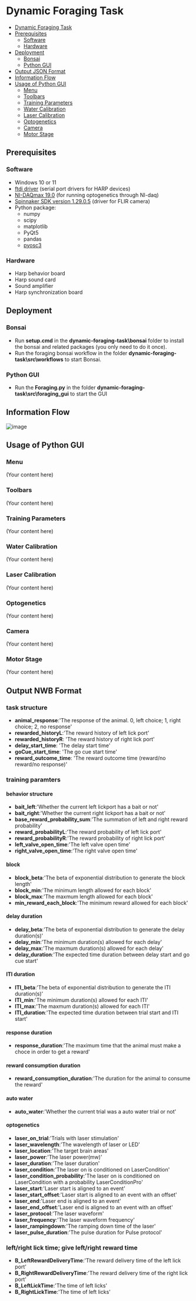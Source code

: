 # Dynamic Foraging Task
- [Dynamic Foraging Task](#dynamic-foraging-task)
- [Prerequisites](#prerequisites)
  - [Software](#software)
  - [Hardware](#hardware)
- [Deployment](#deployment)
  - [Bonsai](#bonsai)
  - [Python GUI](#python-gui)
- [Output JSON Format](#output-json-format)
- [Information Flow](#information-flow)
- [Usage of Python GUI](#usage-of-python-gui)
  - [Menu](#menu)
  - [Toolbars](#toolbars)
  - [Training Parameters](#training-parameters)
  - [Water Calibration](#water-calibration)
  - [Laser Calibration](#laser-calibration)
  - [Optogenetics](#optogenetics)
  - [Camera](#camera)
  - [Motor Stage](#motor-stage)

## Prerequisites
### Software
- Windows 10 or 11
- [ftdi driver](https://ftdichip.com/drivers/) (serial port drivers for HARP devices)
- [NI-DAQmax 19.0](https://www.ni.com/en/support/downloads/drivers/download.ni-daq-mx.html#484356) (for running optogenetics through NI-daq)
- [Spinnaker SDK version 1.29.0.5](https://www.flir.com/products/spinnaker-sdk/) (driver for FLIR camera)
- Python package:
  - numpy
  - scipy
  - matplotlib
  - PyQt5
  - pandas
  - [pyosc3](https://github.com/glopesdev/pyosc3.git@master)

### Hardware
- Harp behavior board
- Harp sound card
- Sound amplifier
- Harp synchronization board
  
## Deployment

### Bonsai

- Run **setup.cmd** in the **dynamic-foraging-task\bonsai** folder to install the bonsai and related packages (you only need to do it once).
- Run the foraging bonsai workflow in the folder **dynamic-foraging-task\src\workflows** to start Bonsai.

### Python GUI

- Run the **Foraging.py** in the folder **dynamic-foraging-task\src\foraging_gui** to start the GUI

## Information Flow

![image](https://github.com/AllenNeuralDynamics/dynamic-foraging-task/assets/109394934/8b669d0d-c6aa-4abc-a41a-309ce6200fc0)


## Usage of Python GUI

### Menu

(Your content here)

### Toolbars

(Your content here)

### Training Parameters

(Your content here)

### Water Calibration

(Your content here)

### Laser Calibration

(Your content here)

### Optogenetics

(Your content here)

### Camera

(Your content here)

### Motor Stage

(Your content here)

## Output NWB Format
### task structure
- **animal_response**:'The response of the animal. 0, left choice; 1, right choice; 2, no response'
- **rewarded_historyL**:'The reward history of left lick port'
- **rewarded_historyR**: 'The reward history of right lick port'
- **delay_start_time**: 'The delay start time'
- **goCue_start_time**: 'The go cue start time'
- **reward_outcome_time**: 'The reward outcome time (reward/no reward/no response)'
### training paramters 
#### behavior structure
- **bait_left**:'Whether the current left lickport has a bait or not'
- **bait_right**:'Whether the current right lickport has a bait or not'
- **base_reward_probability_sum**:'The summation of left and right reward probability'
- **reward_probabilityL**:'The reward probability of left lick port'
- **reward_probabilityR**:'The reward probability of right lick port'
- **left_valve_open_time**:'The left valve open time'
- **right_valve_open_time**:'The right valve open time'
#### block
- **block_beta**:'The beta of exponential distribution to generate the block length'
- **block_min**:'The minimum length allowed for each block'
- **block_max**:'The maxmum length allowed for each block'
- **min_reward_each_block**:'The minimum reward allowed for each block'
#### delay duration
- **delay_beta**:'The beta of exponential distribution to generate the delay duration(s)'
- **delay_min**:'The minimum duration(s) allowed for each delay'
- **delay_max**:'The maxmum duration(s) allowed for each delay'
- **delay_duration**:'The expected time duration between delay start and go cue start'
#### ITI duration
- **ITI_beta**:'The beta of exponential distribution to generate the ITI duration(s)'
- **ITI_min**:'The minimum duration(s) allowed for each ITI'
- **ITI_max**:'The maxmum duration(s) allowed for each ITI'
- **ITI_duration**:'The expected time duration between trial start and ITI start'
#### response duration
- **response_duration**:'The maximum time that the animal must make a choce in order to get a reward'
#### reward consumption duration
- **reward_consumption_duration**:'The duration for the animal to consume the reward'
#### auto water
- **auto_water**:'Whether the current trial was a auto water trial or not'
#### optogenetics
- **laser_on_trial**:'Trials with laser stimulation'
- **laser_wavelength**:'The wavelength of laser or LED'
- **laser_location**:'The target brain areas'
- **laser_power**:'The laser power(mw)'
- **laser_duration**:'The laser duration'
- **laser_condition**:'The laser on is conditioned on LaserCondition'
- **laser_condition_probability**:'The laser on is conditioned on LaserCondition with a probability LaserConditionPro'
- **laser_start**:'Laser start is aligned to an event'
- **laser_start_offset**:'Laser start is aligned to an event with an offset'
- **laser_end**:'Laser end is aligned to an event'
- **laser_end_offset**:'Laser end is aligned to an event with an offset'
- **laser_protocol**:'The laser waveform'
- **laser_frequency**:'The laser waveform frequency'
- **laser_rampingdown**:'The ramping down time of the laser'
- **laser_pulse_duration**:'The pulse duration for Pulse protocol'

### left/right lick time; give left/right reward time
- **B_LeftRewardDeliveryTime**:'The reward delivery time of the left lick port'
- **B_RightRewardDeliveryTime**:'The reward delivery time of the right lick port'
- **B_LeftLickTime**:'The time of left licks'
- **B_RightLickTime**:'The time of left licks'
